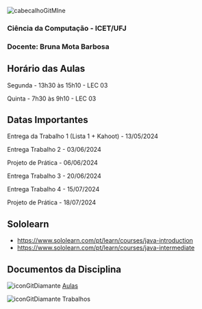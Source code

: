 ![cabecalhoGitMIne](https://github.com/brunamota/POO/assets/66503956/3e1694db-2de1-41c8-976e-b1f2035c0a84)

### Ciência da Computação - ICET/UFJ
### Docente: Bruna Mota Barbosa

## Horário das Aulas

Segunda - 13h30 às 15h10 - LEC 03

Quinta - 7h30 às 9h10 - LEC 03

## Datas Importantes

Entrega da Trabalho 1 (Lista 1 + Kahoot) - 13/05/2024

Entrega Trabalho 2 - 03/06/2024

Projeto de Prática - 06/06/2024

Entrega Trabalho 3 - 20/06/2024

Entrega Trabalho 4 - 15/07/2024

Projeto de Prática - 18/07/2024

## Sololearn

- https://www.sololearn.com/pt/learn/courses/java-introduction
- https://www.sololearn.com/pt/learn/courses/java-intermediate

## Documentos da Disciplina
![iconGitDiamante](https://github.com/brunamota/POO/assets/66503956/cef9c66b-7539-4c12-9161-4151f7d31bfa) [Aulas](https://github.com/brunamota/POO/blob/main/Trabalhos.md)

![iconGitDiamante](https://github.com/brunamota/POO/assets/66503956/cef9c66b-7539-4c12-9161-4151f7d31bfa) Trabalhos





